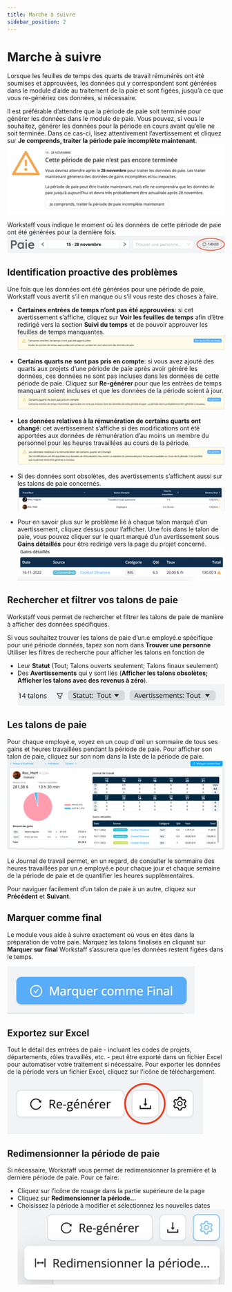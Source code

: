 ```yaml
---
title: Marche à suivre
sidebar_position: 2
---
```


# Marche à suivre
Lorsque les feuilles de temps des quarts de travail rémunérés ont été soumises et approuvées,
les données qui y correspondent sont générées dans le module d’aide au traitement de la paie et sont figées, jusqu’à ce que vous re-génériez ces données, si nécessaire.

Il est préférable d’attendre que la période de paie soit terminée pour générer les données dans le module de paie. Vous pouvez, si vous le souhaitez, générer les données pour la période en cours avant qu’elle ne soit terminée. Dans ce cas-ci, lisez attentivement l’avertissement et cliquez sur **Je comprends, traiter la période paie incomplète maintenant**.
![warning1.png](images/warning1.png)

Workstaff vous indique le moment où les données de cette période de paie ont été générées pour la dernière fois.
![last-moment.png](images/last-moment.png)

## Identification proactive des problèmes
Une fois que les données ont été générées pour une période de paie, Workstaff vous avertit s’il en manque ou s’il vous reste des choses à faire.
- **Certaines entrées de temps n’ont pas été approuvées**: si cet avertissement s’affiche, cliquez sur **Voir les feuilles de temps** afin d’être redirigé vers la section **Suivi du temps** et de pouvoir approuver les feuilles de temps manquantes.
  ![warning2.png](images/warning2.png)

- **Certains quarts ne sont pas pris en compte**: si vous avez ajouté des quarts aux projets d’une période de paie après avoir généré les données, ces données ne sont pas incluses dans les données de cette période de paie. Cliquez sur **Re-générer** pour que les entrées de temps manquant soient incluses et que les données de la période soient à jour.
  ![warning3.png](images/warning3.png)
- **Les données relatives à la rémunération de certains quarts ont changé**:  cet avertissement s’affiche si des modifications ont été apportées aux données de rémunération d’au moins un membre du personnel pour les heures travaillées au cours de la période.
  ![warning4.png](images/warning4.png)
- Si des données sont obsolètes, des avertissements s’affichent aussi sur les talons de paie concernés.
  ![warning5.png](images/warning5.png)
- Pour en savoir plus sur le problème lié à chaque talon marqué d’un avertissement, cliquez dessus pour l’afficher. Une fois dans le talon de paie, vous pouvez cliquer sur le quart marqué d’un avertissement sous **Gains détaillés** pour être redirigé vers la page du projet concerné.
  ![warning6.png](images/warning6.png)

## Rechercher et filtrer vos talons de paie
Workstaff vous permet de rechercher et filtrer les talons de paie de manière à afficher des données spécifiques.

Si vous souhaitez trouver les talons de paie d’un.e employé.e spécifique pour une période données, tapez son nom dans **Trouver une personne**
Utiliser les filtres de recherche pour afficher les talons en fonction de 
- Leur **Statut** (Tout; Talons ouverts seulement; Talons finaux seulement) 
- Des **Avertissements** qui y sont liés (**Afficher les talons obsolètes; Afficher les talons avec des revenus à zéro**).
![filtres.png](images/filtres.png)


## Les talons de paie
Pour chaque employé.e, voyez en un coup d'œil un sommaire de tous ses gains et heures travaillées pendant la période de paie.
Pour afficher son talon de paie, cliquez sur son nom dans la liste de la période de paie.
![talon.png](images/talon.png)

Le Journal de travail permet, en un regard, de consulter le sommaire des heures travaillées par un.e employé.e pour chaque jour et chaque semaine de la période de paie et de quantifier les heures supplémentaires.

Pour naviguer facilement d’un talon de paie à un autre, cliquez sur **Précédent** et **Suivant**.


## Marquer comme final
Le module vous aide à suivre exactement où vous en êtes dans la préparation de votre paie. Marquez les talons finalisés en cliquant sur **Marquer sur final** Workstaff s’assurera que les données restent figées dans le temps.

![final.png](images/final.png)

## Exportez sur Excel
Tout le détail des entrées de paie - incluant les codes de projets, départements, rôles travaillés, etc. - peut être exporté dans un fichier Excel pour automatiser votre traitement si nécessaire.
Pour exporter les données de la période vers un fichier Excel, cliquez sur l’icône de téléchargement.
![excel.png](images/excel.png)

## Redimensionner la période de paie
Si nécessaire, Workstaff vous permet de redimensionner la première et la dernière période de paie. Pour ce faire:
- Cliquez sur l’icône de rouage dans la partie supérieure de la page
- Cliquez sur **Redimensionner la période…**
- Choisissez la période à modifier et sélectionnez les nouvelles dates
![resize.png](images/resize.png)



